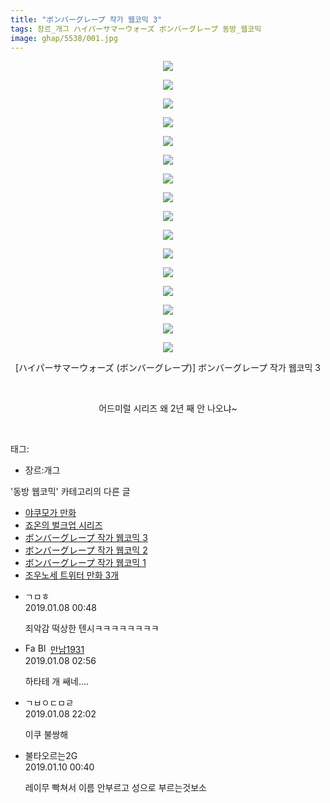 ```yaml
---
title: "ボンバーグレープ 작가 웹코믹 3"
tags: 장르_개그 ハイパーサマーウォーズ ボンバーグレープ 동방_웹코믹
image: ghap/5538/001.jpg
---
```

<div class="article">
<p style="text-align: center; clear: none; float: none;"><img src="{{ site.nasurl }}/ghap/5538/001.jpg"/></p>
<p style="text-align: center; clear: none; float: none;"><img src="{{ site.nasurl }}/ghap/5538/002.jpg"/></p>
<p style="text-align: center; clear: none; float: none;"><img src="{{ site.nasurl }}/ghap/5538/003.jpg"/></p>
<p style="text-align: center; clear: none; float: none;"><img src="{{ site.nasurl }}/ghap/5538/004.jpg"/></p>
<p style="text-align: center; clear: none; float: none;"><img src="{{ site.nasurl }}/ghap/5538/005.jpg"/></p>
<p style="text-align: center; clear: none; float: none;"><img src="{{ site.nasurl }}/ghap/5538/006.jpg"/></p>
<p style="text-align: center; clear: none; float: none;"><img src="{{ site.nasurl }}/ghap/5538/007.jpg"/></p>
<p style="text-align: center; clear: none; float: none;"><img src="{{ site.nasurl }}/ghap/5538/008.jpg"/></p>
<p style="text-align: center; clear: none; float: none;"><img src="{{ site.nasurl }}/ghap/5538/009.jpg"/></p>
<p style="text-align: center; clear: none; float: none;"><img src="{{ site.nasurl }}/ghap/5538/010.jpg"/></p>
<p style="text-align: center; clear: none; float: none;"><img src="{{ site.nasurl }}/ghap/5538/011.jpg"/></p>
<p style="text-align: center; clear: none; float: none;"><img src="{{ site.nasurl }}/ghap/5538/012.jpg"/></p>
<p style="text-align: center; clear: none; float: none;"><img src="{{ site.nasurl }}/ghap/5538/013.jpg"/></p>
<p style="text-align: center; clear: none; float: none;"><img src="{{ site.nasurl }}/ghap/5538/014.jpg"/></p>
<p style="text-align: center; clear: none; float: none;"><img src="{{ site.nasurl }}/ghap/5538/015.jpg"/></p>
<p style="text-align: center; clear: none; float: none;"><img src="{{ site.nasurl }}/ghap/5538/016.jpg"/></p>
<p style="text-align: center; clear: none; float: none;">[ハイパーサマーウォーズ (ボンバーグレープ)] ボンバーグレープ 작가 웹코믹 3</p>
<p style="text-align: center; clear: none; float: none;"><br/></p>
<p style="text-align: center; clear: none; float: none;">어드미럴 시리즈 왜 2년 째 안 나오냐~</p>
<p><br/></p>
</div><div class="tagTrail">
<p>태그: </p>
<ul>
<li>장르:개그</li>
</ul>
</div><div class="another">
<p>'동방 웹코믹' 카테고리의 다른 글</p>
<ul>
<li><a href="/2019-01-08-ghap_5540">야쿠모가 만화</a></li>
<li><a href="/2019-01-08-ghap_5539">죠온의 벌크업 시리즈</a></li>
<li><a href="/2019-01-07-ghap_5538">ボンバーグレープ 작가 웹코믹 3</a></li>
<li><a href="/2019-01-07-ghap_5537">ボンバーグレープ 작가 웹코믹 2</a></li>
<li><a href="/2019-01-07-ghap_5536">ボンバーグレープ 작가 웹코믹 1</a></li>
<li><a href="/2018-12-31-ghap_5460">조우노세 트위터 만화 3개</a></li>
</ul>
</div><div class="comment">
<ul>
<li class="cb_thumb_off" id="comment15405996">
<div class="cb_comment_area">
<div class="cb_info_area">
<div class="cb_section">
<span class="cb_nick_name">ㄱㅁㅎ</span>
</div>
<div class="cb_section">
<span class="cb_date">2019.01.08 00:48 </span>
</div>
</div>
<div class="cb_dsc_comment">
<p class="cb_dsc">
											죄악감 떡상한 텐시ㅋㅋㅋㅋㅋㅋㅋㅋ
										</p>
</div>
</div></li>
<li class="cb_thumb_off" id="comment15406029">
<div class="cb_comment_area">
<div class="cb_info_area">
<div class="cb_section">
<span class="cb_nick_name"><img alt="Favicon of https://bep1931.tistory.com" height="16" onerror="this.onerror=null;this.parentNode.removeChild(this)" src="https://bep1931.tistory.com/favicon.ico" width="16"/> <img alt="BlogIcon" height="16" onerror="this.parentNode.removeChild(this)" src="https://bep1931.tistory.com/index.gif" width="16"/> <a href="https://bep1931.tistory.com" onclick="return openLinkInNewWindow(this)">만남1931</a></span>
</div>
<div class="cb_section">
<span class="cb_date">2019.01.08 02:56 </span>
</div>
</div>
<div class="cb_dsc_comment">
<p class="cb_dsc">
											하타테 개 쌔네....
										</p>
</div>
</div></li>
<li class="cb_thumb_off" id="comment15406468">
<div class="cb_comment_area">
<div class="cb_info_area">
<div class="cb_section">
<span class="cb_nick_name">ㄱㅂㅇㄷㅁㄹ</span>
</div>
<div class="cb_section">
<span class="cb_date">2019.01.08 22:02 </span>
</div>
</div>
<div class="cb_dsc_comment">
<p class="cb_dsc">
											이쿠 불쌍해
										</p>
</div>
</div></li>
<li class="cb_thumb_off" id="comment15407229">
<div class="cb_comment_area">
<div class="cb_info_area">
<div class="cb_section">
<span class="cb_nick_name">불타오르는2G</span>
</div>
<div class="cb_section">
<span class="cb_date">2019.01.10 00:40 </span>
</div>
</div>
<div class="cb_dsc_comment">
<p class="cb_dsc">
											레이무 빡쳐서 이름 안부르고 성으로 부르는것보소
										</p>
</div>
</div></li>
</ul>
</div>